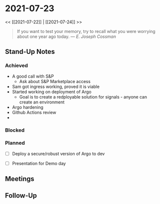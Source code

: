 # 2021-07-23

<< [[2021-07-22]] | [[2021-07-24]] >>

> If you want to test your memory, try to recall what you were worrying about one year ago today.
> &mdash; <cite>E. Joseph Cossman</cite>

## Stand-Up Notes

### Achieved
- A good call with S&P
	- Ask about S&P Marketplace access
- Sam got ingress working, proved it is viable
- Started working on deployment of Argo
	- Goal is to create a redployable solution for signals - anyone can create an environment
- Argo hardening
- Github Actions review
- 
### Blocked

### Planned
- [ ] Deploy a secure/robust version of Argo to dev
- [ ] Presentation for Demo day


## Meetings

## Follow-Up